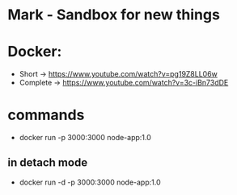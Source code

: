 # Mark - Sandbox for new things
# Docker: 
  - Short -> https://www.youtube.com/watch?v=pg19Z8LL06w
  - Complete -> https://www.youtube.com/watch?v=3c-iBn73dDE
# commands
  - docker run -p 3000:3000 node-app:1.0
## in detach mode
  - docker run -d -p 3000:3000 node-app:1.0
